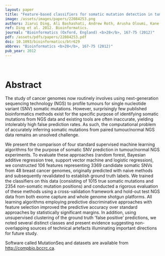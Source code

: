 ```yaml
---
layout: paper
title: "Feature-based classifiers for somatic mutation detection in tumour-normal paired sequencing data."
image: /assets/images/papers/22084253.png
authors: Jiarui Ding, Ali Bashashati, Andrew Roth, Arusha Oloumi, Kane Tse, Thomas Zeng, Gholamreza Haffari, Martin Hirst, Marco A Marra, Anne Condon, Samuel Aparicio, Sohrab P Shah
ref: Ding et al. 2012. Bioinformatics.
journal: "Bioinformatics (Oxford, England) <b>28</b>, 167-75 (2012)"
pdf: /assets/pdfs/papers/22084253.pdf
doi: 10.1093/bioinformatics/btr629
abbrev: "Bioinformatics <b>28</b>, 167-75 (2012)"
pub_year: 2012
---
```


<br />
<div data-badge-popover="right" data-badge-type="donut" data-pmid="22084253" data-hide-no-mentions="true" class="altmetric-embed"></div>

# Abstract

The study of cancer genomes now routinely involves using next-generation sequencing technology (NGS) to profile tumours for single nucleotide variant (SNV) somatic mutations. However, surprisingly few published bioinformatics methods exist for the specific purpose of identifying somatic mutations from NGS data and existing tools are often inaccurate, yielding intolerably high false prediction rates. As such, the computational problem of accurately inferring somatic mutations from paired tumour/normal NGS data remains an unsolved challenge.

We present the comparison of four standard supervised machine learning algorithms for the purpose of somatic SNV prediction in tumour/normal NGS experiments. To evaluate these approaches (random forest, Bayesian additive regression tree, support vector machine and logistic regression), we constructed 106 features representing 3369 candidate somatic SNVs from 48 breast cancer genomes, originally predicted with naive methods and subsequently revalidated to establish ground truth labels. We trained the classifiers on this data (consisting of 1015 true somatic mutations and 2354 non-somatic mutation positions) and conducted a rigorous evaluation of these methods using a cross-validation framework and hold-out test NGS data from both exome capture and whole genome shotgun platforms. All learning algorithms employing predictive discriminative approaches with feature selection improved the predictive accuracy over standard approaches by statistically significant margins. In addition, using unsupervised clustering of the ground truth 'false positive' predictions, we noted several distinct classes and present evidence suggesting non-overlapping sources of technical artefacts illuminating important directions for future study.

Software called MutationSeq and datasets are available from http://compbio.bccrc.ca.

